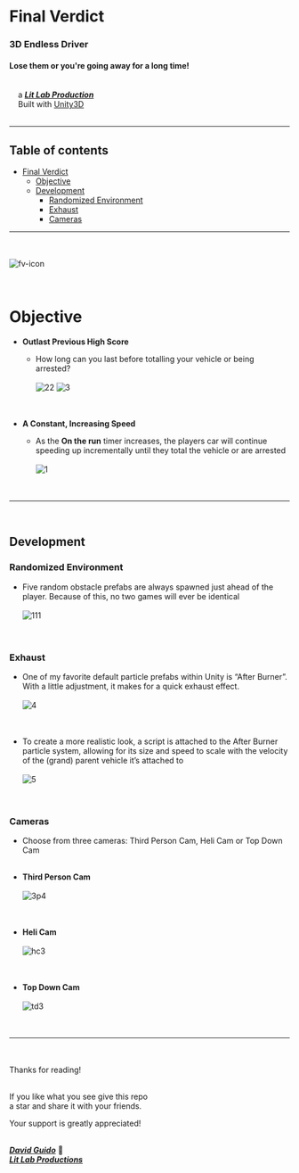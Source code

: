 # Final Verdict
  
### 3D Endless Driver
#### Lose them or you're going away for a long time!
<br/>&nbsp;&nbsp;&nbsp;&nbsp;a [***Lit Lab Production***](https://www.litlabproductions.com)<br/>
&nbsp;&nbsp;&nbsp;&nbsp;Built with [Unity3D](https://github.com/Unity-Technologies) <br><br>
***

## Table of contents
- [Final Verdict](#final-verdict)
  - [Objective](#objective)
  - [Development](#development)
    - [Randomized Environment](#randomized-environment)
    - [Exhaust](#exhaust)
    - [Cameras](#cameras)
***
<br><br>
![fv-icon](https://user-images.githubusercontent.com/34845402/134785934-20b56c5f-09ab-4fad-8e0e-6dfbc76e566f.png)

<br>

# Objective

  * **Outlast Previous High Score**
      * How long can you last before totalling your vehicle or being arrested? <br><br>
![22](https://user-images.githubusercontent.com/34845402/134415973-4246a28f-3eb0-4ebe-a14a-572054fea9b0.gif)
![3](https://user-images.githubusercontent.com/34845402/134415688-807e8eea-0c8d-45f6-aa16-26eab22bf128.gif)
<br><br><br>

  * **A Constant, Increasing Speed**
      * As the **On the run** timer increases, the players car will continue speeding up incrementally until they total the vehicle or are arrested  <br><br>
![1](https://user-images.githubusercontent.com/34845402/134414536-4ae2d2b5-0da5-4b7e-895b-1c7e60919aa5.gif)
<br><br><br>

***
<br>

## Development

### Randomized Environment 
   * Five random obstacle prefabs are always spawned just ahead of the player. Because of this, no two games will ever be identical <br><br>
![111](https://user-images.githubusercontent.com/34845402/134417245-e81d11f1-6746-4a70-acbf-ea2d413db4e6.png) <br><br><br>


### Exhaust
   * One of my favorite default particle prefabs within Unity is “After Burner”. With a little adjustment, it makes for a quick exhaust effect. <br><br>
![4](https://user-images.githubusercontent.com/34845402/134418316-b1e6478f-55cf-4524-826b-e8f89c1f075c.gif)
<br><br><br>

   * To create a more realistic look, a script is attached to the After Burner particle system, allowing for its size and speed to scale with the velocity of the (grand) parent vehicle it’s attached to <br><br>
![5](https://user-images.githubusercontent.com/34845402/134418321-b2c2af06-2035-424e-8af1-9eef1723a7e9.gif) <br><br><br>


### Cameras
   * Choose from three cameras: Third Person Cam, Heli Cam or Top Down Cam <br><br>

  * **Third Person Cam** <br><br>
![3p4](https://user-images.githubusercontent.com/34845402/134420251-d7a38e80-d9f1-40c4-824f-0a5c63d708af.png)
<br><br><br>

  * **Heli Cam** <br><br>
![hc3](https://user-images.githubusercontent.com/34845402/134420074-1eb19f03-e88d-4b68-8d54-4ca5882a2ea2.png)
<br><br><br>

  * **Top Down Cam** <br><br>
![td3](https://user-images.githubusercontent.com/34845402/134420076-65cf9398-3a28-4e7a-9231-897a1f9d2eaa.png)
<br><br><br>
     
     
***

<br><br>
Thanks for reading!<br/><br/>
 
If you like what you see give this repo  
a star and share it with your friends.

Your support is greatly appreciated!<br/><br/>


[***David Guido***](https://www.litlabproductions.com/resume-view) :rocket:  
[***Lit Lab Productions***](https://www.litlabproductions.com)
<br/><br/> 
